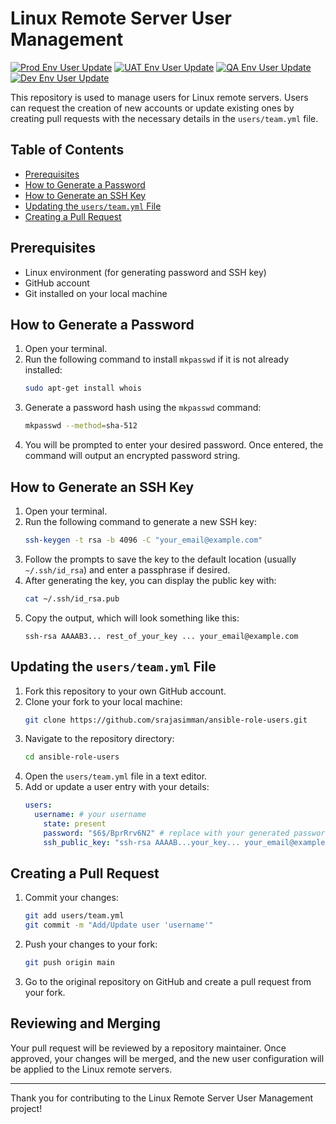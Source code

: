 # Linux Remote Server User Management

[![Prod Env User Update](https://github.com/srajasimman/ansible-user-update/actions/workflows/prod.yml/badge.svg)](https://github.com/srajasimman/ansible-user-update/actions/workflows/prod.yml)
[![UAT Env User Update](https://github.com/srajasimman/ansible-user-update/actions/workflows/uat.yml/badge.svg)](https://github.com/srajasimman/ansible-user-update/actions/workflows/uat.yml)
[![QA Env User Update](https://github.com/srajasimman/ansible-user-update/actions/workflows/qa.yml/badge.svg)](https://github.com/srajasimman/ansible-user-update/actions/workflows/qa.yml)
[![Dev Env User Update](https://github.com/srajasimman/ansible-user-update/actions/workflows/dev.yml/badge.svg)](https://github.com/srajasimman/ansible-user-update/actions/workflows/dev.yml)

This repository is used to manage users for Linux remote servers. Users can request the creation of new accounts or update existing ones by creating pull requests with the necessary details in the `users/team.yml` file.

## Table of Contents

- [Prerequisites](#prerequisites)
- [How to Generate a Password](#how-to-generate-a-password)
- [How to Generate an SSH Key](#how-to-generate-an-ssh-key)
- [Updating the `users/team.yml` File](#updating-the-usersteamyml-file)
- [Creating a Pull Request](#creating-a-pull-request)

## Prerequisites

- Linux environment (for generating password and SSH key)
- GitHub account
- Git installed on your local machine

## How to Generate a Password

1. Open your terminal.
2. Run the following command to install `mkpasswd` if it is not already installed:
    ```sh
    sudo apt-get install whois
    ```
3. Generate a password hash using the `mkpasswd` command:
    ```sh
    mkpasswd --method=sha-512
    ```
4. You will be prompted to enter your desired password. Once entered, the command will output an encrypted password string.

## How to Generate an SSH Key

1. Open your terminal.
2. Run the following command to generate a new SSH key:
    ```sh
    ssh-keygen -t rsa -b 4096 -C "your_email@example.com"
    ```
3. Follow the prompts to save the key to the default location (usually `~/.ssh/id_rsa`) and enter a passphrase if desired.
4. After generating the key, you can display the public key with:
    ```sh
    cat ~/.ssh/id_rsa.pub
    ```
5. Copy the output, which will look something like this:
    ```
    ssh-rsa AAAAB3... rest_of_your_key ... your_email@example.com
    ```

## Updating the `users/team.yml` File

1. Fork this repository to your own GitHub account.
2. Clone your fork to your local machine:
    ```sh
    git clone https://github.com/srajasimman/ansible-role-users.git
    ```
3. Navigate to the repository directory:
    ```sh
    cd ansible-role-users
    ```
4. Open the `users/team.yml` file in a text editor.
5. Add or update a user entry with your details:
    ```yaml
    users:
      username: # your username
        state: present
        password: "$6$/BprRrv6N2" # replace with your generated password hash
        ssh_public_key: "ssh-rsa AAAAB...your_key... your_email@example.com"
    ```

## Creating a Pull Request

1. Commit your changes:
    ```sh
    git add users/team.yml
    git commit -m "Add/Update user 'username'"
    ```
2. Push your changes to your fork:
    ```sh
    git push origin main
    ```
3. Go to the original repository on GitHub and create a pull request from your fork.

## Reviewing and Merging

Your pull request will be reviewed by a repository maintainer. Once approved, your changes will be merged, and the new user configuration will be applied to the Linux remote servers.

---

Thank you for contributing to the Linux Remote Server User Management project!
